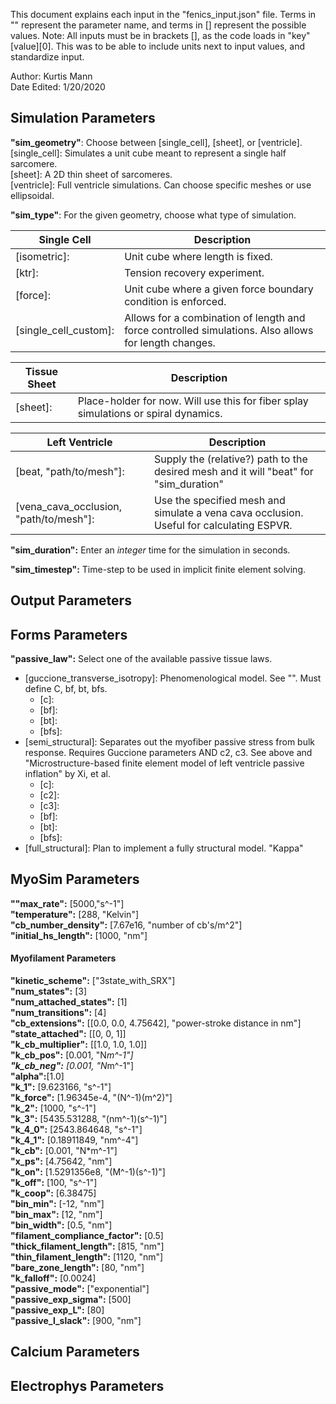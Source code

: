 This document explains each input in the "fenics_input.json" file. Terms in "" represent the parameter name, and terms in [] represent the possible values.
Note: All inputs must be in brackets [], as the code loads in "key"[value][0]. This was to be able to include units next to input values, and standardize input.

Author: Kurtis Mann  
Date Edited: 1/20/2020  


## **Simulation Parameters**
**"sim_geometry"**: Choose between [single_cell], [sheet], or [ventricle].  
[single_cell]: Simulates a unit cube meant to represent a single half sarcomere.  
[sheet]: A 2D thin sheet of sarcomeres.  
[ventricle]: Full ventricle simulations. Can choose specific meshes or use ellipsoidal.  

**"sim_type"**: For the given geometry, choose what type of simulation.  

**Single Cell** | Description   
----------------|-------  
[isometric]:| Unit cube where length is fixed.  
[ktr]:| Tension recovery experiment.  
[force]:| Unit cube where a given force boundary condition is enforced.  
[single_cell_custom]:| Allows for a combination of length and force controlled simulations. Also allows for length changes.  

Tissue Sheet | Description
-------------|---------------
[sheet]:| Place-holder for now. Will use this for fiber splay simulations or spiral dynamics.  

Left Ventricle | Description
---------------|--------------
[beat, "path/to/mesh"]:| Supply the (relative?) path to the desired mesh and it will "beat" for "sim_duration"  
[vena_cava_occlusion, "path/to/mesh"]:| Use the specified mesh and simulate a vena cava occlusion. Useful for calculating ESPVR.  

**"sim_duration":** Enter an *integer* time for the simulation in seconds.  

**"sim_timestep":** Time-step to be used in implicit finite element solving.  

## **Output Parameters**  

## **Forms Parameters**
**"passive_law":** Select one of the available passive tissue laws.  
* [guccione_transverse_isotropy]: Phenomenological model. See "". Must define C, bf, bt, bfs.  
    * [c]:  
    * [bf]:  
    * [bt]:  
    * [bfs]:  
* [semi_structural]: Separates out the myofiber passive stress from bulk response. Requires Guccione parameters AND c2, c3. See above and "Microstructure-based finite element model of left ventricle passive inflation" by Xi, et al.  
    * [c]:  
    * [c2]:  
    * [c3]:  
    * [bf]:  
    * [bt]:  
    * [bfs]:  
* [full_structural]: Plan to implement a fully structural model.
  "Kappa"

## **MyoSim Parameters**  
**""max_rate":** [5000,"s^-1"]  
**"temperature":** [288, "Kelvin"]  
**"cb_number_density":** [7.67e16, "number of cb's/m^2"]  
**"initial_hs_length":** [1000, "nm"]  

#### **Myofilament Parameters**  
  **"kinetic_scheme":** ["3state_with_SRX"]  
  **"num_states":** [3]  
  **"num_attached_states":** [1]  
  **"num_transitions":** [4]  
  **"cb_extensions":** [[0.0, 0.0, 4.75642], "power-stroke distance in nm"]  
  **"state_attached":** [[0, 0, 1]]  
  **"k_cb_multiplier":** [[1.0, 1.0, 1.0]]  
  **"k_cb_pos":** [0.001, "N*m^-1"]  
  **"k_cb_neg":** [0.001, "N*m^-1"]  
  **"alpha":**[1.0]  
  **"k_1":** [9.623166, "s^-1"]  
  **"k_force":** [1.96345e-4, "(N^-1)(m^2)"]  
  **"k_2":** [1000, "s^-1"]  
  **"k_3":** [5435.531288, "(nm^-1)(s^-1)"]  
  **"k_4_0":** [2543.864648, "s^-1"]  
  **"k_4_1":** [0.18911849, "nm^-4"]  
  **"k_cb":** [0.001, "N*m^-1"]  
  **"x_ps":** [4.75642, "nm"]  
  **"k_on":** [1.5291356e8, "(M^-1)(s^-1)"]  
  **"k_off":** [100, "s^-1"]  
  **"k_coop":** [6.38475]  
  **"bin_min":** [-12, "nm"]  
  **"bin_max":** [12, "nm"]  
  **"bin_width":** [0.5, "nm"]  
  **"filament_compliance_factor":** [0.5]  
  **"thick_filament_length":** [815, "nm"]  
  **"thin_filament_length":** [1120, "nm"]  
  **"bare_zone_length":** [80, "nm"]  
  **"k_falloff":** [0.0024]  
  **"passive_mode":** ["exponential"]  
  **"passive_exp_sigma":** [500]  
  **"passive_exp_L":** [80]  
  **"passive_l_slack":** [900, "nm"]  

## Calcium Parameters

## Electrophys Parameters
